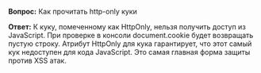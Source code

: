 **Вопрос:** Как прочитать http-only куки

**Ответ:** 
К куку, помеченному как HttpOnly, нельзя получить доступ из JavaScript. При проверке в консоли document.cookie будет возвращать пустую строку.
Атрибут HttpOnly для кука гарантирует, что этот самый кук недоступен для кода JavaScript. Это самая главная форма защиты против XSS атак.

